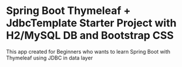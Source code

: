 # Spring Boot Thymeleaf + JdbcTemplate Starter Project with H2/MySQL DB and Bootstrap CSS

This app created for Beginners who wants to learn Spring Boot with Thymeleaf using JDBC in data layer
